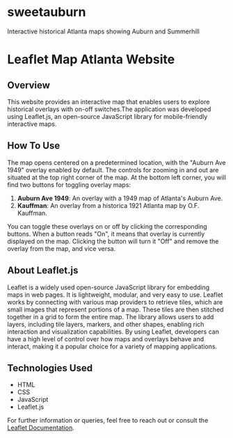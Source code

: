 # sweetauburn
Interactive historical Atlanta maps showing Auburn and Summerhill

# Leaflet Map Atlanta Website

## Overview

This website provides an interactive map that enables users to explore historical overlays with on-off switches.The application was developed using Leaflet.js, an open-source JavaScript library for mobile-friendly interactive maps. 

## How To Use

The map opens centered on a predetermined location, with the "Auburn Ave 1949" overlay enabled by default. The controls for zooming in and out are situated at the top right corner of the map. At the bottom left corner, you will find two buttons for toggling overlay maps:

1. **Auburn Ave 1949**: An overlay with a 1949 map of  Atlanta's Auburn Ave.
2. **Kauffman**: An overlay from a historica 1921 Atlanta map by O.F. Kauffman.

You can toggle these overlays on or off by clicking the corresponding buttons. When a button reads "On", it means that overlay is currently displayed on the map. Clicking the button will turn it "Off" and remove the overlay from the map, and vice versa.

## About Leaflet.js

Leaflet is a widely used open-source JavaScript library for embedding maps in web pages. It is lightweight, modular, and very easy to use. Leaflet works by connecting with various map providers to retrieve tiles, which are small images that represent portions of a map. These tiles are then stitched together in a grid to form the entire map. The library allows users to add layers, including tile layers, markers, and other shapes, enabling rich interaction and visualization capabilities. By using Leaflet, developers can have a high level of control over how maps and overlays behave and interact, making it a popular choice for a variety of mapping applications.

## Technologies Used

- HTML
- CSS
- JavaScript
- Leaflet.js

For further information or queries, feel free to reach out or consult the [Leaflet Documentation](https://leafletjs.com/).
